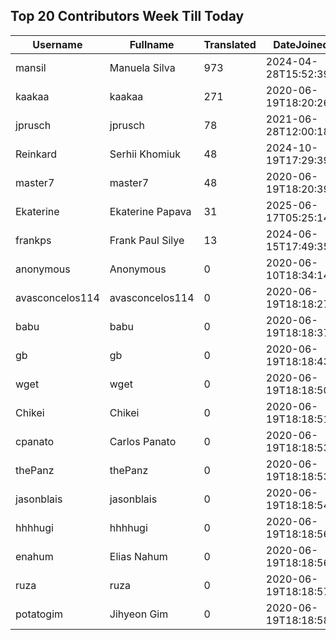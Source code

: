 ## Top 20 Contributors Week Till Today ##
|Username|Fullname|Translated|DateJoined|Language|
|--------|--------|----------|----------|-------|
|mansil|Manuela Silva|973|2024-04-28T15:52:39.|pt|
|kaakaa|kaakaa|271|2020-06-19T18:20:26Z|ja|
|jprusch|jprusch|78|2021-06-28T12:00:18.|de|
|Reinkard|Serhii Khomiuk|48|2024-10-19T17:29:39.|uk|
|master7|master7|48|2020-06-19T18:20:39.|pl|
|Ekaterine|Ekaterine Papava|31|2025-06-17T05:25:14.|ka|
|frankps|Frank Paul Silye|13|2024-06-15T17:49:35.|nb_NO|
|anonymous|Anonymous|0|2020-06-10T18:34:14.||
|avasconcelos114|avasconcelos114|0|2020-06-19T18:18:27Z||
|babu|babu|0|2020-06-19T18:18:37.||
|gb|gb|0|2020-06-19T18:18:43.||
|wget|wget|0|2020-06-19T18:18:50Z|ro|
|Chikei|Chikei|0|2020-06-19T18:18:51Z|zh_Hant|
|cpanato|Carlos Panato|0|2020-06-19T18:18:53Z||
|thePanz|thePanz|0|2020-06-19T18:18:53Z||
|jasonblais|jasonblais|0|2020-06-19T18:18:54Z||
|hhhhugi|hhhhugi|0|2020-06-19T18:18:56.||
|enahum|Elias  Nahum|0|2020-06-19T18:18:56Z|es|
|ruza|ruza|0|2020-06-19T18:18:57.||
|potatogim|Jihyeon Gim|0|2020-06-19T18:18:58.|ko|
